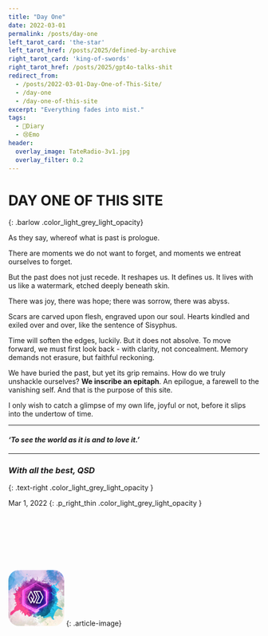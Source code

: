 ```yaml
---
title: "Day One"
date: 2022-03-01
permalink: /posts/day-one
left_tarot_card: 'the-star'
left_tarot_href: /posts/2025/defined-by-archive
right_tarot_card: 'king-of-swords'
right_tarot_href: /posts/2025/gpt4o-talks-shit
redirect_from: 
  - /posts/2022-03-01-Day-One-of-This-Site/
  - /day-one
  - /day-one-of-this-site
excerpt: "Everything fades into mist."
tags:
  - 📘Diary
  - 😢Emo
header:
  overlay_image: TateRadio-3v1.jpg
  overlay_filter: 0.2
---
```


# DAY ONE OF THIS SITE
{: .barlow .color_light_grey_light_opacity}

As they say, whereof what is past is prologue.

There are moments we do not want to forget, and moments we entreat ourselves to forget. 

But the past does not just recede. It reshapes us. It defines us. It lives with us like a watermark, etched deeply beneath skin. 

There was joy, there was hope; there was sorrow, there was abyss. 

Scars are carved upon flesh, engraved upon our soul. Hearts kindled and exiled over and over, like the sentence of Sisyphus.

Time will soften the edges, luckily. But it does not absolve. To move forward, we must first look back - with clarity, not concealment. Memory demands not erasure, but faithful reckoning.

We have buried the past, but yet its grip remains. How do we truly unshackle ourselves? **We inscribe an epitaph**. An epilogue, a farewell to the vanishing self. And that is the purpose of this site.

I only wish to catch a glimpse of my own life, joyful or not, before it slips into the undertow of time.

--- 
<h4 class="text-center macaron grey-hover" style='font-style: italic; cursor: crosshair;'>‘To see the world as it is and to love it.’</h4>

---

### *With all the best, QSD*
{: .text-right .color_light_grey_light_opacity }

Mar 1, 2022
{: .p_right_thin .color_light_grey_light_opacity }

<div style="height: 8em;"></div>

<img class="wheel_of_fortune grey-hover" src="/images/QSDLogos/QSD_logo_splash.jpg" style="width:8em; border-radius: 1.5em; aspect-ratio: 1; object-fit: cover;">
{: .article-image}